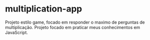 # multiplication-app
Projeto estilo game, focado em responder o maximo de perguntas de multiplicação. Projeto focado em praticar meus conhecimentos em JavaScript.
